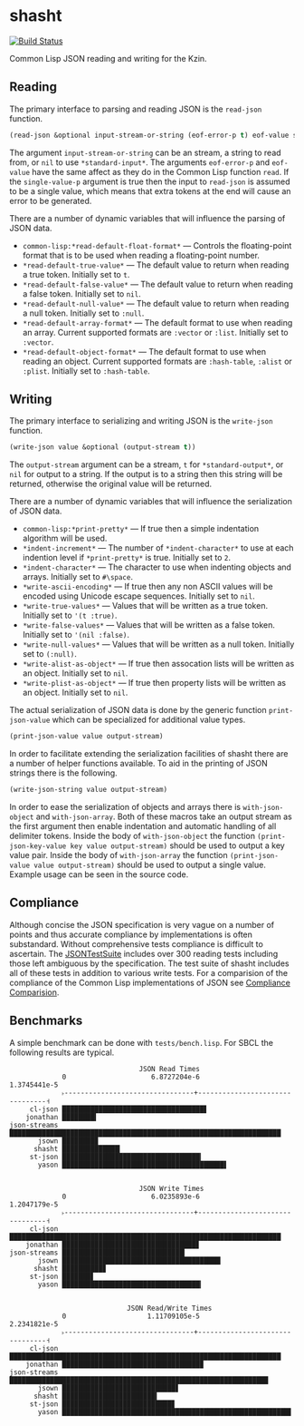 # shasht

[![Build Status](https://travis-ci.com/yitzchak/shasht.svg?branch=master)](https://travis-ci.com/yitzchak/shasht)

Common Lisp JSON reading and writing for the Kzin.

## Reading

The primary interface to parsing and reading JSON is the `read-json` function.

```lisp
(read-json &optional input-stream-or-string (eof-error-p t) eof-value single-value-p)
```

The argument `input-stream-or-string` can be an stream, a string to read from,
or `nil` to use `*standard-input*`. The arguments `eof-error-p` and `eof-value`
have the same affect as they do in the Common Lisp function `read`. If the
`single-value-p` argument is true then the input to `read-json` is assumed to
be a single value, which means that extra tokens at the end will cause an
error to be generated.

There are a number of dynamic variables that will influence the parsing of JSON
data.

- `common-lisp:*read-default-float-format*` — Controls the floating-point format 
   that is to be used when reading a floating-point number.
- `*read-default-true-value*` — The default value to return when reading a true 
  token. Initially set to `t`.
- `*read-default-false-value*` — The default value to return when reading a 
  false token. Initially set to `nil`.
- `*read-default-null-value*` — The default value to return when reading a null
  token. Initially set to `:null`.
- `*read-default-array-format*` — The default format to use when reading an
  array. Current supported formats are `:vector` or `:list`. Initially set to
  `:vector`.
- `*read-default-object-format*` — The default format to use when reading an
  object. Current supported formats are `:hash-table`, `:alist` or `:plist`.
  Initially set to `:hash-table`.

## Writing

The primary interface to serializing and writing JSON is the `write-json` 
function.

```lisp
(write-json value &optional (output-stream t))
```

The `output-stream` argument can be a stream, `t` for `*standard-output*`, or
`nil` for output to a string. If the output is to a string then this string will
be returned, otherwise the original value will be returned.

There are a number of dynamic variables that will influence the serialization of
JSON data.

- `common-lisp:*print-pretty*` — If true then a simple indentation algorithm
  will be used.
- `*indent-increment*` — The number of `*indent-character*` to use at each 
  indention level if `*print-pretty*` is true. Initially set to `2`.
- `*indent-character*` — The character to use when indenting objects and arrays.
   Initially set to `#\space`.
- `*write-ascii-encoding*` — If true then any non ASCII values will be encoded 
  using Unicode escape sequences. Initially set to `nil`.
- `*write-true-values*` — Values that will be written as a true token. Initially 
  set to `'(t :true)`.
- `*write-false-values*` — Values that will be written as a false token. 
  Initially set to `'(nil :false)`.
- `*write-null-values*` — Values that will be written as a null token. Initially 
  set to `(:null)`.
- `*write-alist-as-object*` — If true then assocation lists will be written as 
  an object. Initially set to `nil`. 
- `*write-plist-as-object*` — If true then property lists will be written as an 
  object. Initially set to `nil`.
  
The actual serialization of JSON data is done by the generic function
`print-json-value` which can be specialized for additional value types.

```lisp
(print-json-value value output-stream)
```

In order to facilitate extending the serialization facilities of shasht there
are a number of helper functions available. To aid in the printing of JSON
strings there is the following.

```lisp
(write-json-string value output-stream)
```

In order to ease the serialization of objects and arrays there is 
`with-json-object` and `with-json-array`. Both of these macros take an
output stream as the first argument then enable indentation and automatic
handling of all delimiter tokens. Inside the body of `with-json-object`
the function `(print-json-key-value key value output-stream)` should be used
to output a key value pair. Inside the body of `with-json-array` the function
`(print-json-value value output-stream)` should be used to output a single
value. Example usage can be seen in the source code.

## Compliance

Although concise the JSON specification is very vague on a number of points and
thus accurate compliance by implementations is often substandard. Without 
comprehensive tests compliance is difficult to ascertain. The 
[JSONTestSuite](https://github.com/nst/JSONTestSuite) includes over 300 reading
tests including those left ambiguous by the specification. The test suite of
shasht includes all of these tests in addition to various write tests. For a
comparision of the compliance of the Common Lisp implementations of JSON see
[Compliance Comparision](https://yitzchak.github.io/shasht/).

## Benchmarks

A simple benchmark can be done with `tests/bench.lisp`. For SBCL the following 
results are typical.

```
                                JSON Read Times                                 
             0                     6.8727204e-6                     1.3745441e-5
             ˫--------------------------------+--------------------------------˧
     cl-json ███████████████████████████████████▋
    jonathan ████████▍
json-streams ███████████████████████████████████████████████████████████████████
       jsown ████████▉
      shasht ██████████████▎
     st-json ██████████████████████████████████▎
       yason ████████████████████████████████████████▌


                                JSON Write Times                                
             0                     6.0235893e-6                     1.2047179e-5
             ˫--------------------------------+--------------------------------˧
     cl-json ███████████████████████████████████████████████████████████████████
    jonathan █████████████████████████████████▊
json-streams ██████████████████████████████▎
       jsown ███████████████████████████████████████▏
      shasht ██████████▊
     st-json ███████▋
       yason ██████████████████████████████████▎


                             JSON Read/Write Times                              
             0                    1.11709105e-5                     2.2341821e-5
             ˫--------------------------------+--------------------------------˧
     cl-json ███████████████████████████████████████████████████████████████████
    jonathan ██████████████████████████████████▉
json-streams ███████████████████████████████████████████████████████████████▉
       jsown ████████████████████████████▋
      shasht ███████████████████████▍
     st-json ███████████████████████████▊
       yason ████████████████████████████████████████████████████████▌
```
